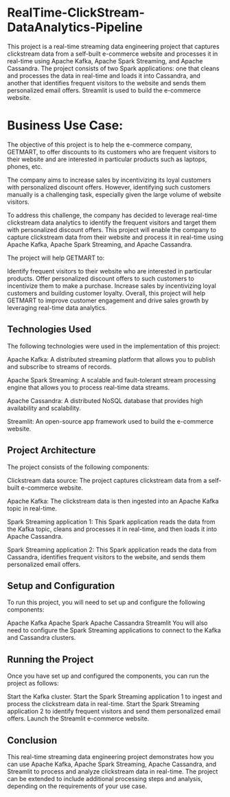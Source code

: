 # RealTime-ClickStream-DataAnalytics-Pipeline

This project is a real-time streaming data engineering project that captures clickstream data from a self-built e-commerce website and processes it in real-time using Apache Kafka, Apache Spark Streaming, and Apache Cassandra. The project consists of two Spark applications: one that cleans and processes the data in real-time and loads it into Cassandra, and another that identifies frequent visitors to the website and sends them personalized email offers. Streamlit is used to build the e-commerce website.

# Business Use Case:

The objective of this project is to help the e-commerce company, GETMART, to offer discounts to its customers who are frequent visitors to their website and are interested in particular products such as laptops, phones, etc.

The company aims to increase sales by incentivizing its loyal customers with personalized discount offers. However, identifying such customers manually is a challenging task, especially given the large volume of website visitors.

To address this challenge, the company has decided to leverage real-time clickstream data analytics to identify the frequent visitors and target them with personalized discount offers. This project will enable the company to capture clickstream data from their website and process it in real-time using Apache Kafka, Apache Spark Streaming, and Apache Cassandra.

The project will help GETMART to:

Identify frequent visitors to their website who are interested in particular products.
Offer personalized discount offers to such customers to incentivize them to make a purchase.
Increase sales by incentivizing loyal customers and building customer loyalty.
Overall, this project will help GETMART to improve customer engagement and drive sales growth by leveraging real-time data analytics.

## Technologies Used

The following technologies were used in the implementation of this project:

Apache Kafka: A distributed streaming platform that allows you to publish and subscribe to streams of records.

Apache Spark Streaming: A scalable and fault-tolerant stream processing engine that allows you to process real-time data streams.

Apache Cassandra: A distributed NoSQL database that provides high availability and scalability.

Streamlit: An open-source app framework used to build the e-commerce website.

## Project Architecture
The project consists of the following components:

Clickstream data source: The project captures clickstream data from a self-built e-commerce website.

Apache Kafka: The clickstream data is then ingested into an Apache Kafka topic in real-time.

Spark Streaming application 1: This Spark application reads the data from the Kafka topic, cleans and processes it in real-time, and then loads it into Apache Cassandra.

Spark Streaming application 2: This Spark application reads the data from Cassandra, identifies frequent visitors to the website, and sends them personalized email offers.

## Setup and Configuration
To run this project, you will need to set up and configure the following components:

Apache Kafka
Apache Spark
Apache Cassandra
Streamlit
You will also need to configure the Spark Streaming applications to connect to the Kafka and Cassandra clusters.

## Running the Project
Once you have set up and configured the components, you can run the project as follows:

Start the Kafka cluster.
Start the Spark Streaming application 1 to ingest and process the clickstream data in real-time.
Start the Spark Streaming application 2 to identify frequent visitors and send them personalized email offers.
Launch the Streamlit e-commerce website.

## Conclusion
This real-time streaming data engineering project demonstrates how you can use Apache Kafka, Apache Spark Streaming, Apache Cassandra, and Streamlit to process and analyze clickstream data in real-time. The project can be extended to include additional processing steps and analysis, depending on the requirements of your use case.
